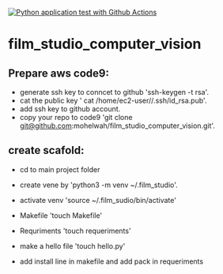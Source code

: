 [![Python application test with Github Actions](https://github.com/mohelwah/film_studio_computer_vision/actions/workflows/main.yml/badge.svg)](https://github.com/mohelwah/film_studio_computer_vision/actions/workflows/main.yml)

# film_studio_computer_vision

## Prepare aws code9:
- generate ssh key to conncet to github 'ssh-keygen -t rsa'.
- cat the public key ' cat /home/ec2-user//.ssh/id_rsa.pub'.
- add ssh key to github account.
- copy your repo to code9 'git clone git@github.com:mohelwah/film_studio_computer_vision.git'.


## create scafold:
- cd to main project folder 
- create vene by 'python3 -m venv ~/.film_studio'.
- activate venv 'source ~/.film_sudio/bin/activate'
- Makefile 'touch Makefile'
- Requriments 'touch requeriments'
- make a hello file 'touch hello.py'

- add install line in makefile and add pack in  requeriments 